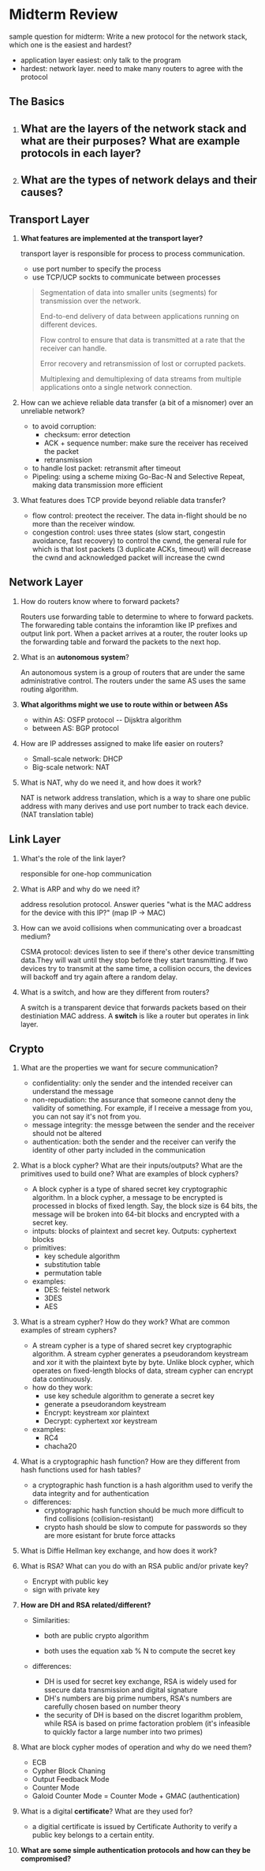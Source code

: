 # Midterm Review

sample question for midterm: Write a new protocol for the network stack, which one is the easiest and hardest? 

- application layer easiest: only talk to the program
- hardest: network layer. need to make many routers to agree with the protocol

## The Basics

1. What are the layers of the network stack and what are their purposes?  What are example protocols in each layer?
   - 

2. What are the types of network delays and their causes?
   - 

## Transport Layer

1. **What features are implemented at the transport layer?**

   transport layer is responsible for process to process communication.

   - use port number to specify the process
   - use TCP/UCP sockts to communicate between processes

   > Segmentation of data into smaller units (segments) for transmission over the network.
   >
   > End-to-end delivery of data between applications running on different devices.
   >
   > Flow control to ensure that data is transmitted at a rate that the receiver can handle.
   >
   > Error recovery and retransmission of lost or corrupted packets.
   >
   > Multiplexing and demultiplexing of data streams from multiple applications onto a single network connection.

2. How can we achieve reliable data transfer (a bit of a misnomer) over an unreliable network?
   - to avoid corruption:
     - checksum: error detection
     - ACK + sequence number: make sure the receiver has received the packet
     - retransmission
   - to handle lost packet: retransmit after timeout
   - Pipeling: using a scheme mixing Go-Bac-N and Selective Repeat, making data transmission more efficient

3. What features does TCP provide beyond reliable data transfer?
   - flow control: preotect the receiver. The data in-flight should be no more than the receiver window. 
   - congestion control: uses three states (slow start, congestin avoidance, fast recovery) to control the cwnd, the general rule for which is that lost packets (3 duplicate ACKs, timeout) will decrease the cwnd and acknowledged packet will increase the cwnd 

## Network Layer

1. How do routers know where to forward packets?

   Routers use forwarding table to determine to where to forward packets. The forwareding table contains the inforamtion like IP prefixes and output link port. When a packet arrives at a router, the router looks up the forwarding table and forward the packets to the next hop. 

2. What is an **autonomous system**?

   An autonomous system is a group of routers that are under the same administrative control. The routers under the same AS uses the same routing algorithm. 

3. **What algorithms might we use to route within or between ASs**
   - within AS: OSFP protocol --  Dijsktra algorithm
   - between AS: BGP protocol 

4. How are IP addresses assigned to make life easier on routers?
   - Small-scale network: DHCP
   - Big-scale network: NAT

5. What is NAT, why do we need it, and how does it work?

   NAT is network address translation, which is a way to share one public address with many derives and use port number to track each device. (NAT translation table)

## Link Layer

1. What's the role of the link layer?

   responsible for one-hop communication

2. What is ARP and why do we need it?

   address resolution protocol. Answer queries "what is the MAC address for the device with this IP?" (map IP -> MAC)

3. How can we avoid collisions when communicating over a broadcast medium?

   CSMA protocol: devices listen to see if there's other device transmitting data.They will wait until they stop before they start transmitting. If two devices try to transmit at the same time, a collision occurs, the devices will backoff and try again aftere a random delay.

4. What is a switch, and how are they different from routers?

   A switch is a transparent device that forwards packets based on their destiniation MAC address. A **switch** is like a router but operates in link layer. 

## Crypto

1. What are the properties we want for secure communication?
   - confidentiality: only the sender and the intended receiver can understand the message
   - non-repudiation: the assurance that someone cannot deny the validity of something. For example, if I receive a message from you, you can not say it's not from you.
   - message integrity: the messge between the sender and the receiver should not be altered
   - authentication: both the sender and the receiver can verify the identity of other party included in the communication

2. What is a block cypher?  What are their inputs/outputs?  What are the primitives used to build one?  What are examples of block cyphers?
   - A block cypher is a type of shared secret key cryptographic algorithm. In a block cypher, a message to be encrypted is processed in blocks of fixed length. Say, the block size is 64 bits, the message will be broken into 64-bit blocks and encrypted with a secret key. 
   - intputs: blocks of plaintext and secret key. Outputs: cyphertext blocks
   - primitives: 
     - key schedule algorithm
     - substitution table
     - permutation table
   - examples:
     - DES: feistel network
     - 3DES
     - AES

3. What is a stream cypher?  How do they work?  What are common examples of stream cyphers?
   - A stream cypher is a type of shared secret key cryptographic algorithm. A stream cypher generates a pseudorandom keystream and xor it with the plaintext byte by byte. Unlike block cypher, which operates on fixed-length blocks of data, stream cypher can encrypt data continuously. 
   - how do they work:
     - use key schedule algorithm to generate a secret key
     - generate a pseudorandom keystream
     - Encrypt:  keystream xor plaintext
     - Decrypt: cyphertext xor keystream
   - examples:
     - RC4
     - chacha20

4. What is a cryptographic hash function?  How are they different from hash functions used for hash tables?
   - a cryptographic hash function is a hash algorithm used to verify the data integrity and for authentication
   - differences:
     - cryptographic hash function should be much more difficult to find collisions (collision-resistant)
     - crypto hash should be slow to compute for passwords so they are more esistant for brute force attacks

5. What is Diffie Hellman key exchange, and how does it work?

6. What is RSA?  What can you do with an RSA public and/or private key?
   - Encrypt with public key
   - sign with private key

7. **How are DH and RSA related/different?**

   - Similarities:

     - both are public crypto algorithm

     - both uses the equation xab % N to compute the secret key

   - differences:

     - DH is used for secret key exchange, RSA is widely used for ssecure data transmission and digital signature
     - DH's numbers are big prime numbers, RSA's numbers are carefully chosen based on number theory
     - the security of DH is based on the discret logarithm problem, while RSA is based on prime factoration problem (it's infeasible to quickly factor a large number into two primes)

8. What are block cypher modes of operation and why do we need them?
   - ECB
   - Cypher Block Chaning
   - Output Feedback Mode
   - Counter Mode
   - Galoid Counter Mode = Counter Mode + GMAC (authentication)

9. What is a digital **certificate**?  What are they used for?
   - a digitial certificate is issued by Certificate Authority to verify a public key belongs to a certain entity.

10. **What are some simple authentication protocols and how can they be compromised?**